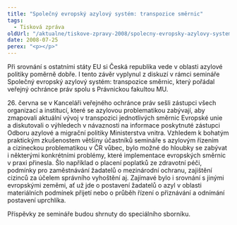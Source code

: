 ```yaml
---
title: "Společný evropský azylový systém: transpozice směrnic"
tags:
  - Tisková zpráva
oldUrl: "/aktualne/tiskove-zpravy-2008/spolecny-evropsky-azylovy-system-transpozice-smernic"
date: 2008-07-25
perex: "<p></p>"
---
```


<!-- imported from the old website -->

<p class="Normln-web">Při srovnání s ostatními státy EU si Česká republika vede v oblasti azylové politiky poměrně dobře. I tento závěr vyplynul z diskuzí v rámci semináře Společný evropský azylový systém: transpozice směrnic, který pořádal veřejný ochránce práv spolu s Právnickou fakultou MU.</p><p class="Normln-web">26. června se v Kanceláři veřejného ochránce práv sešli zástupci všech organizací a institucí, které se azylovou problematikou zabývají, aby zmapovali aktuální vývoj v transpozici jednotlivých směrnic Evropské unie a diskutovali o výhledech v návaznosti na informace poskytnuté zástupci Odboru azylové a migrační politiky Ministerstva vnitra. Vzhledem k bohatým praktickým zkušenostem většiny účastníků semináře s azylovým řízením a cizineckou problematikou v ČR vůbec, bylo možné do hloubky se zabývat i některými konkrétními problémy, které implementace evropských směrnic v praxi přinesla. Šlo například o placení poplatků ze zdravotní péči, podmínky pro zaměstnávání žadatelů o mezinárodní ochranu, zajištění cizinců za účelem správního vyhoštění aj. Zajímavé bylo i srovnání s jinými evropskými zeměmi, ať už jde o postavení žadatelů o azyl v oblasti materiálních podmínek přijetí nebo o průběh řízení o přiznávání a odnímání postavení uprchlíka.</p><p class="Normln-web">Příspěvky ze semináře budou shrnuty do speciálního sborníku.</p><p class="Normln"> </p><p class="Normln"> </p>
